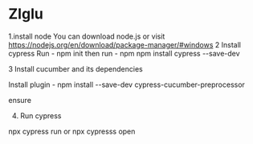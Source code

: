 # ZIglu
1.install node 
You can download node.js or visit https://nodejs.org/en/download/package-manager/#windows 
2 Install cypress
Run - npm init then run - npm npm install cypress --save-dev

3 Install cucumber and its dependencies

Install plugin - npm install --save-dev cypress-cucumber-preprocessor

ensure 

4. Run cypress

npx cypress run or 
npx cypresss open
